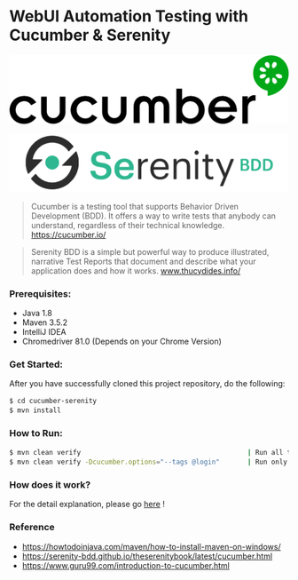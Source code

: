 #  WebUI Automation Testing with Cucumber & Serenity

![Cucumber Logo](./docs/img/cucumber-logo.png)

![Serenity Logo](./docs/img/serenity-logo.png)

> Cucumber is a testing tool that supports Behavior Driven Development (BDD). It offers a way to write tests that anybody can understand, regardless of their technical knowledge. https://cucumber.io/

> Serenity BDD is a simple but powerful way to produce illustrated, narrative Test Reports that document and describe what your application does and how it works. www.thucydides.info/
 

### Prerequisites:

- Java 1.8
- Maven 3.5.2
- IntelliJ IDEA
- Chromedriver 81.0 (Depends on your Chrome Version)

### Get Started:
After you have successfully cloned this project repository, do the following:

```sh
$ cd cucumber-serenity
$ mvn install
```

### How to Run:

```sh
$ mvn clean verify                                          | Run all test & generate Test Report
$ mvn clean verify -Dcucumber.options="--tags @login"       | Run only @login tag & generate Test Report
```

### How does it work?
For the detail explanation, please go [here](docs/details.md) !

### Reference
- https://howtodoinjava.com/maven/how-to-install-maven-on-windows/
- https://serenity-bdd.github.io/theserenitybook/latest/cucumber.html
- https://www.guru99.com/introduction-to-cucumber.html